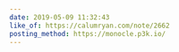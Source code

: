 ```yaml
---
date: 2019-05-09 11:32:43
like_of: https://calumryan.com/note/2662
posting_method: https://monocle.p3k.io/
---
```

